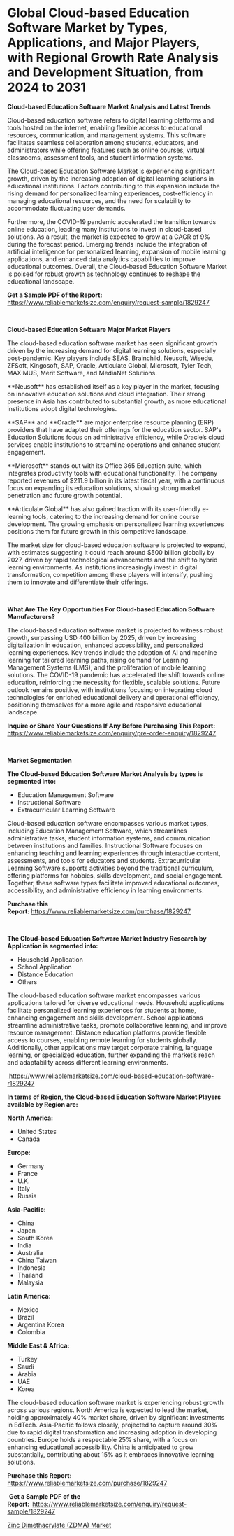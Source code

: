 <p><h1>Global Cloud-based Education Software Market by Types, Applications, and Major Players, with Regional Growth Rate Analysis and Development Situation, from 2024 to 2031</h1></p><p><strong>Cloud-based Education Software Market Analysis and Latest Trends</strong></p>
<p><p>Cloud-based education software refers to digital learning platforms and tools hosted on the internet, enabling flexible access to educational resources, communication, and management systems. This software facilitates seamless collaboration among students, educators, and administrators while offering features such as online courses, virtual classrooms, assessment tools, and student information systems. </p><p>The Cloud-based Education Software Market is experiencing significant growth, driven by the increasing adoption of digital learning solutions in educational institutions. Factors contributing to this expansion include the rising demand for personalized learning experiences, cost-efficiency in managing educational resources, and the need for scalability to accommodate fluctuating user demands. </p><p>Furthermore, the COVID-19 pandemic accelerated the transition towards online education, leading many institutions to invest in cloud-based solutions. As a result, the market is expected to grow at a CAGR of 9% during the forecast period. Emerging trends include the integration of artificial intelligence for personalized learning, expansion of mobile learning applications, and enhanced data analytics capabilities to improve educational outcomes. Overall, the Cloud-based Education Software Market is poised for robust growth as technology continues to reshape the educational landscape.</p></p>
<p><strong>Get a Sample PDF of the Report:&nbsp;</strong> <a href="https://www.reliablemarketsize.com/enquiry/request-sample/1829247?utm_campaign=1897&utm_medium=2&utm_source=Github&utm_content=ia&utm_term=30122024&utm_id=cloud-based-education-software">https://www.reliablemarketsize.com/enquiry/request-sample/1829247</a></p>
<p>&nbsp;</p>
<p><strong>Cloud-based Education Software Major Market Players</strong></p>
<p><p>The cloud-based education software market has seen significant growth driven by the increasing demand for digital learning solutions, especially post-pandemic. Key players include SEAS, Brainchild, Neusoft, Wisedu, ZFSoft, Kingosoft, SAP, Oracle, Articulate Global, Microsoft, Tyler Tech, MAXIMUS, Merit Software, and MediaNet Solutions.</p><p>**Neusoft** has established itself as a key player in the market, focusing on innovative education solutions and cloud integration. Their strong presence in Asia has contributed to substantial growth, as more educational institutions adopt digital technologies.</p><p>**SAP** and **Oracle** are major enterprise resource planning (ERP) providers that have adapted their offerings for the education sector. SAP's Education Solutions focus on administrative efficiency, while Oracle’s cloud services enable institutions to streamline operations and enhance student engagement.</p><p>**Microsoft** stands out with its Office 365 Education suite, which integrates productivity tools with educational functionality. The company reported revenues of $211.9 billion in its latest fiscal year, with a continuous focus on expanding its education solutions, showing strong market penetration and future growth potential.</p><p>**Articulate Global** has also gained traction with its user-friendly e-learning tools, catering to the increasing demand for online course development. The growing emphasis on personalized learning experiences positions them for future growth in this competitive landscape.</p><p>The market size for cloud-based education software is projected to expand, with estimates suggesting it could reach around $500 billion globally by 2027, driven by rapid technological advancements and the shift to hybrid learning environments. As institutions increasingly invest in digital transformation, competition among these players will intensify, pushing them to innovate and differentiate their offerings.</p></p>
<p>&nbsp;</p>
<p><strong>What Are The Key Opportunities For Cloud-based Education Software Manufacturers?</strong></p>
<p><p>The cloud-based education software market is projected to witness robust growth, surpassing USD 400 billion by 2025, driven by increasing digitalization in education, enhanced accessibility, and personalized learning experiences. Key trends include the adoption of AI and machine learning for tailored learning paths, rising demand for Learning Management Systems (LMS), and the proliferation of mobile learning solutions. The COVID-19 pandemic has accelerated the shift towards online education, reinforcing the necessity for flexible, scalable solutions. Future outlook remains positive, with institutions focusing on integrating cloud technologies for enriched educational delivery and operational efficiency, positioning themselves for a more agile and responsive educational landscape.</p></p>
<p><strong>Inquire or Share Your Questions If Any Before Purchasing This Report:</strong> <a href="https://www.reliablemarketsize.com/enquiry/pre-order-enquiry/1829247?utm_campaign=1897&utm_medium=2&utm_source=Github&utm_content=ia&utm_term=30122024&utm_id=cloud-based-education-software">https://www.reliablemarketsize.com/enquiry/pre-order-enquiry/1829247</a></p>
<p>&nbsp;</p>
<p><strong>Market Segmentation</strong></p>
<p><strong>The Cloud-based Education Software Market Analysis by types is segmented into:</strong></p>
<p><ul><li>Education Management Software</li><li>Instructional Software</li><li>Extracurricular Learning Software</li></ul></p>
<p><p>Cloud-based education software encompasses various market types, including Education Management Software, which streamlines administrative tasks, student information systems, and communication between institutions and families. Instructional Software focuses on enhancing teaching and learning experiences through interactive content, assessments, and tools for educators and students. Extracurricular Learning Software supports activities beyond the traditional curriculum, offering platforms for hobbies, skills development, and social engagement. Together, these software types facilitate improved educational outcomes, accessibility, and administrative efficiency in learning environments.</p></p>
<p><strong>Purchase this Report:&nbsp;</strong><a href="https://www.reliablemarketsize.com/purchase/1829247?utm_campaign=1897&utm_medium=2&utm_source=Github&utm_content=ia&utm_term=30122024&utm_id=cloud-based-education-software">https://www.reliablemarketsize.com/purchase/1829247</a></p>
<p>&nbsp;</p>
<p><strong>The Cloud-based Education Software Market Industry Research by Application is segmented into:</strong></p>
<p><ul><li>Household Application</li><li>School Application</li><li>Distance Education</li><li>Others</li></ul></p>
<p><p>The cloud-based education software market encompasses various applications tailored for diverse educational needs. Household applications facilitate personalized learning experiences for students at home, enhancing engagement and skills development. School applications streamline administrative tasks, promote collaborative learning, and improve resource management. Distance education platforms provide flexible access to courses, enabling remote learning for students globally. Additionally, other applications may target corporate training, language learning, or specialized education, further expanding the market’s reach and adaptability across different learning environments.</p></p>
<p><a href="https://www.reliablemarketsize.com/cloud-based-education-software-r1829247?utm_campaign=1897&utm_medium=2&utm_source=Github&utm_content=ia&utm_term=30122024&utm_id=cloud-based-education-software">&nbsp;https://www.reliablemarketsize.com/cloud-based-education-software-r1829247</a></p>
<p><strong>In terms of Region, the Cloud-based Education Software Market Players available by Region are:</strong></p>
<p>
    <p> <strong> North America: </strong>
        <ul>
            <li>United States</li>
            <li>Canada</li>
        </ul>
        </p> 
    <p> <strong> Europe: </strong>
        <ul>
            <li>Germany</li>
            <li>France</li>
            <li>U.K.</li>
            <li>Italy</li>
            <li>Russia</li>
        </ul>
        </p> 
    <p> <strong> Asia-Pacific: </strong>
        <ul>
            <li>China</li>
            <li>Japan</li>
            <li>South Korea</li>
            <li>India</li>
            <li>Australia</li>
            <li>China Taiwan</li>
            <li>Indonesia</li>
            <li>Thailand</li>
            <li>Malaysia</li>
        </ul>
        </p> 
    <p> <strong> Latin America: </strong>
        <ul>
            <li>Mexico</li>
            <li>Brazil</li>
            <li>Argentina Korea</li>
            <li>Colombia</li>
        </ul>
        </p> 
    <p> <strong> Middle East & Africa: </strong>
        <ul>
            <li>Turkey</li>
            <li>Saudi</li>
            <li>Arabia</li>
            <li>UAE</li>
            <li>Korea</li>
        </ul>
    </p>
    </p>
<p><p>The cloud-based education software market is experiencing robust growth across various regions. North America is expected to lead the market, holding approximately 40% market share, driven by significant investments in EdTech. Asia-Pacific follows closely, projected to capture around 30% due to rapid digital transformation and increasing adoption in developing countries. Europe holds a respectable 25% share, with a focus on enhancing educational accessibility. China is anticipated to grow substantially, contributing about 15% as it embraces innovative learning solutions.</p></p>
<p><strong>Purchase this Report: </strong><a href="https://www.reliablemarketsize.com/purchase/1829247?utm_campaign=1897&utm_medium=2&utm_source=Github&utm_content=ia&utm_term=30122024&utm_id=cloud-based-education-software">https://www.reliablemarketsize.com/purchase/1829247</a></p>
<p>&nbsp;<strong>Get a Sample PDF of the Report:&nbsp;&nbsp;</strong><a href="https://www.reliablemarketsize.com/enquiry/request-sample/1829247?utm_campaign=1897&utm_medium=2&utm_source=Github&utm_content=ia&utm_term=30122024&utm_id=cloud-based-education-software">https://www.reliablemarketsize.com/enquiry/request-sample/1829247</a></p>
<p><strong></strong></p>
<p><p><a href="https://github.com/ChiragRP21/Market-Research-Report-List-6/blob/main/zinc-dimethacrylate-zdma-market.md?utm_campaign=1897&utm_medium=2&utm_source=Github&utm_content=ia&utm_term=30122024&utm_id=cloud-based-education-software">Zinc Dimethacrylate (ZDMA) Market</a></p></p>